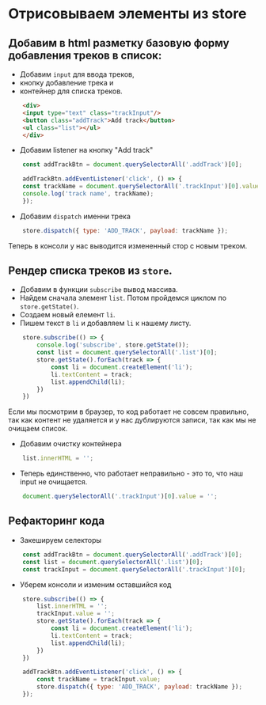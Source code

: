 # Отрисовываем элементы из store

## Добавим в html разметку базовую форму добавления треков в список: 
- Добавим `input` для ввода треков, 
- кнопку добавление трека и 
- контейнер для списка треков.

```html
    <div>
    <input type="text" class="trackInput"/>
    <button class="addTrack">Add track</button>
    <ul class="list"></ul>
    </div>
```

- Добавим listener на кнопку "Add track"

```js
    const addTrackBtn = document.querySelectorAll('.addTrack')[0];

    addTrackBtn.addEventListener('click', () => {
    const trackName = document.querySelectorAll('.trackInput')[0].value;
    console.log('track name', trackName);
    });
```

- Добавим `dispatch` именни трека
```js
    store.dispatch({ type: 'ADD_TRACK', payload: trackName });
```
Теперь в консоли у нас выводится измененный стор с новым треком. 

## Рендер списка треков из `store`. 
- Добавим в функции `subscribe` вывод массива. 
- Найдем сначала элемент `list`. Потом пройдемся циклом по `store.getState()`. 
- Создаем новый елемент `li`. 
- Пишем текст в `li` и добавляем `li` к нашему листу.

```js
    store.subscribe(() => {
        console.log('subscribe', store.getState());
        const list = document.querySelectorAll('.list')[0];
        store.getState().forEach(track => {
            const li = document.createElement('li');
            li.textContent = track;
            list.appendChild(li);
        })
    })
```

Если мы посмотрим в браузер, то код работает не совсем правильно, так как контент не удаляется и у нас дублируются записи, так как мы не очищаем список.

- Добавим очистку контейнера

```js
    list.innerHTML = '';
```
- Теперь единственно, что работает неправильно - это то, что наш input не очищается.

```js
    document.querySelectorAll('.trackInput')[0].value = '';
```

## Рефакторинг кода
- Закешируем селекторы
```js
    const addTrackBtn = document.querySelectorAll('.addTrack')[0];
    const list = document.querySelectorAll('.list')[0];
    const trackInput = document.querySelectorAll('.trackInput')[0];
```

- Уберем консоли и изменим оставшийся код

```js
    store.subscribe(() => {
        list.innerHTML = '';
        trackInput.value = '';
        store.getState().forEach(track => {
            const li = document.createElement('li');
            li.textContent = track;
            list.appendChild(li);
        })
    })

    addTrackBtn.addEventListener('click', () => {
        const trackName = trackInput.value;
        store.dispatch({ type: 'ADD_TRACK', payload: trackName });
    });
```

